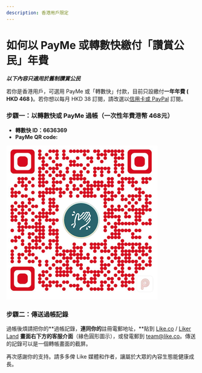 ```yaml
---
description: 香港用戶限定
---
```


# 如何以 PayMe 或轉數快繳付「讚賞公民」年費

_**以下內容只適用於舊制讚賞公民**_

若你是香港用戶，可選用 PayMe 或「轉數快」付款，目前只設繳付**一年年費 \( HKD 468 \)**。若你想以每月 HKD 38 訂閱，請改選以[信用卡或 PayPal](https://liker.land/civic) 訂閱。

### 步驟一：以轉數快或 PayMe 過帳（一次性年費港幣 468元）

* **轉數快 ID：6636369**
* **PayMe QR code:**

![](../../.gitbook/assets/payme.png)

### 步驟二：傳送過帳記錄

過帳後煩請把你的**過帳記錄，**連同你的**註冊電郵地址，**貼到 [Like.co](https://like.co/) / [Liker Land](https://liker.land/) **畫面右下方的客服介面**（緣色圓形圖示），或發電郵到 [team@like.co](mailto:team@like.co)。傳送的記錄可以是一個轉帳畫面的截屏。

  
再次感謝你的支持。請多多俾 Like 媒體和作者，讓屬於大眾的內容生態能健康成長。

